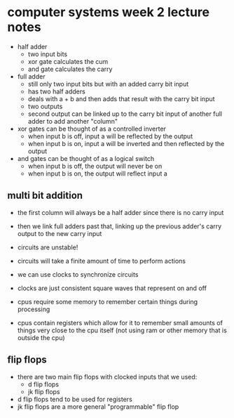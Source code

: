 # computer systems week 2 lecture notes

- half adder
  - two input bits
  - xor gate calculates the cum
  - and gate calculates the carry
- full adder
  - still only two input bits but with an added carry bit input
  - has two half adders
  - deals with a + b and then adds that result with the carry bit input
  - two outputs
  - second output can be linked up to the carry bit input of another full adder to add another "column"
- xor gates can be thought of as a controlled inverter
  - when input b is off, input a will be reflected by the output
  - when input b is on, input a will be inverted and then reflected by the output
- and gates can be thought of as a logical switch
  - when input b is off, the output will never be on
  - when input b is on, the output will reflect input a

## multi bit addition

- the first column will always be a half adder since there is no carry input
- then we link full adders past that, linking up the previous adder's carry output to the new carry input

- circuits are unstable!
- circuits will take a finite amount of time to perform actions
- we can use clocks to synchronize circuits
- clocks are just consistent square waves that represent on and off
- cpus require some memory to remember certain things during processing
- cpus contain registers which allow for it to remember small amounts of things very close to the cpu itself (not using ram or other memory that is outside the cpu)

## flip flops

- there are two main flip flops with clocked inputs that we used:
  - d flip flops
  - jk flip flops
- d flip flops tend to be used for registers
- jk flip flops are a more general "programmable" flip flop

